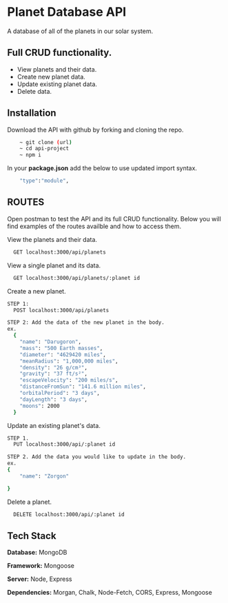 # Planet Database API

A database of all of the planets in our solar system.


## Full CRUD functionality.

- View planets and their data.
- Create new planet data.
- Update existing planet data.
- Delete data.


## Installation

Download the API with github by forking and cloning the repo.

```bash
    ~ git clone (url)
    ~ cd api-project
    ~ npm i
```
In your **package.json** add the below to use updated import syntax.
```bash
    "type":"module",
```

## ROUTES

Open postman to test the API and its full CRUD functionality. Below you will find examples of the routes availble and how to access them.


View the planets and their data.
```bash
  GET localhost:3000/api/planets
```
View a single planet and its data.
```bash
  GET localhost:3000/api/planets/:planet id
```
Create a new planet.
```bash
STEP 1:
  POST localhost:3000/api/planets
```
```bash
STEP 2: Add the data of the new planet in the body.
ex.
  {
    "name": "Darugoron",
    "mass": "500 Earth masses",
    "diameter": "4629420 miles",
    "meanRadius": "1,000,000 miles",
    "density": "26 g/cm³",
    "gravity": "37 ft/s²",
    "escapeVelocity": "200 miles/s",
    "distanceFromSun": "141.6 million miles",
    "orbitalPeriod": "3 days",
    "dayLength": "3 days",
    "moons": 2000
  }
```
Update an existing planet's data.
```bash
STEP 1.
  PUT localhost:3000/api/:planet id 
```
```bash
STEP 2. Add the data you would like to update in the body.
ex.
{
    "name": "Zorgon"

}
```
Delete a planet.
```bash
  DELETE localhost:3000/api/:planet id 
```



## Tech Stack

**Database:** MongoDB

**Framework:** Mongoose

**Server:** Node, Express

**Dependencies:** Morgan, Chalk, Node-Fetch, CORS, Express, Mongoose

